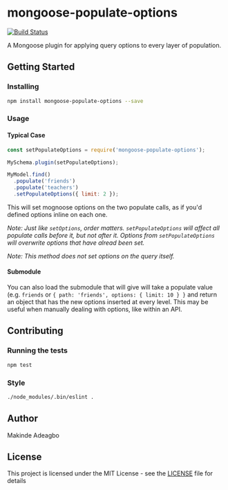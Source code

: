 # mongoose-populate-options
[![Build Status](https://travis-ci.org/devcolor/mongoose-populate-options.svg?branch=master)](https://travis-ci.org/devcolor/mongoose-populate-options)

A Mongoose plugin for applying query options to every layer of population.

## Getting Started

### Installing

```bash
npm install mongoose-populate-options --save
```

### Usage

#### Typical Case

```js
const setPopulateOptions = require('mongoose-populate-options');

MySchema.plugin(setPopulateOptions);

MyModel.find()
  .populate('friends')
  .populate('teachers')
  .setPopulateOptions({ limit: 2 });
```
This will set mognoose options on the two populate calls, as if you'd defined options inline on each one.

*Note: Just like `setOptions`, order matters. `setPopulateOptions` will affect all populate calls before it, but not after it. Options from `setPopulateOptions` will overwrite options that have alread been set.*

*Note: This method does not set options on the query itself.*

#### Submodule
You can also load the submodule that will give will take a populate value (e.g. `friends` or `{ path: 'friends', options: { limit: 10 } }` and return an object that has the new options inserted at every level. This may be useful when manually dealing with options, like within an API.

## Contributing

### Running the tests

```bash
npm test
```

### Style

```bash
./node_modules/.bin/eslint .
```

## Author

Makinde Adeagbo

## License

This project is licensed under the MIT License - see the [LICENSE](LICENSE) file for details
